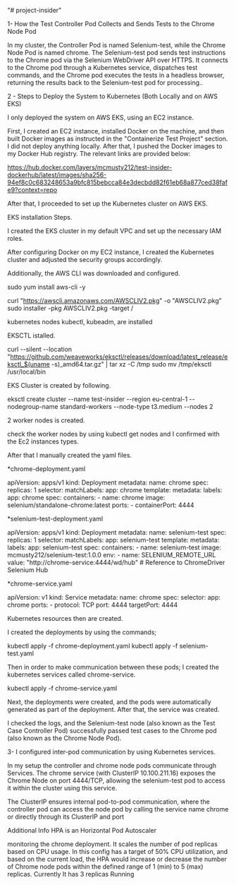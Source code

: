 "# project-insider" 

1- How the Test Controller Pod Collects and Sends Tests to the Chrome Node Pod

In my cluster, the Controller Pod is named Selenium-test, while the Chrome Node Pod is named chrome. 
The Selenium-test pod sends test instructions to the Chrome pod via the Selenium WebDriver API over HTTPS. It connects to the Chrome pod through a Kubernetes service, 
dispatches test commands, and the Chrome pod executes the tests in a headless browser, returning the results back to the Selenium-test pod for processing..


2 - Steps to Deploy the System to Kubernetes (Both Locally and on AWS EKS)

I only deployed the system on AWS EKS, using an EC2 instance.

First, I created an EC2 instance, installed Docker on the machine, and then built Docker images as instructed in the "Containerize Test Project" section.
I did not deploy anything locally. After that, I pushed the Docker images to my Docker Hub registry. The relevant links are provided below:

https://hub.docker.com/layers/mcmusty212/test-insider-dockerhub/latest/images/sha256-94ef8c0c683248653a9bfc815bebcca84e3decbdd82f61eb68a877ced38fafe9?context=repo

After that, I proceeded to set up the Kubernetes cluster on AWS EKS.

EKS installation Steps.

I created the EKS cluster in my default VPC and set up the necessary IAM roles.

After configuring Docker on my EC2 instance, I created the Kubernetes cluster and adjusted the security groups accordingly.

Additionally, the AWS CLI was downloaded and configured.

sudo yum install aws-cli -y


curl "https://awscli.amazonaws.com/AWSCLIV2.pkg" -o "AWSCLIV2.pkg"
sudo installer -pkg AWSCLIV2.pkg -target /

kubernetes nodes kubectl, kubeadm, are installed

EKSCTL istalled.

curl --silent --location "https://github.com/weaveworks/eksctl/releases/download/latest_release/eksctl_$(uname -s)_amd64.tar.gz" | tar xz -C /tmp
sudo mv /tmp/eksctl /usr/local/bin

EKS Cluster is created by following.

eksctl create cluster --name test-insider --region eu-central-1 --nodegroup-name standard-workers --node-type t3.medium --nodes 2

2 worker nodes is created.

check the worker nodes by using kubectl get nodes and I confirmed with the Ec2 instances types.



After that I manually created the yaml files.

*chrome-deployment.yaml

apiVersion: apps/v1
kind: Deployment
metadata:
  name: chrome
spec:
  replicas: 1
  selector:
    matchLabels:
      app: chrome
  template:
    metadata:
      labels:
        app: chrome
    spec:
      containers:
      - name: chrome
        image: selenium/standalone-chrome:latest
        ports:
        - containerPort: 4444


*selenium-test-deployment.yaml

apiVersion: apps/v1
kind: Deployment
metadata:
  name: selenium-test
spec:
  replicas: 1
  selector:
    matchLabels:
      app: selenium-test
  template:
    metadata:
      labels:
        app: selenium-test
    spec:
      containers:
      - name: selenium-test
        image: mcmusty212/selenium-test:1.0.0
        env:
        - name: SELENIUM_REMOTE_URL
          value: "http://chrome-service:4444/wd/hub"  # Reference to ChromeDriver Selenium Hub


*chrome-service.yaml

apiVersion: v1
kind: Service
metadata:
  name: chrome
spec:
  selector:
    app: chrome
  ports:
    - protocol: TCP
      port: 4444
      targetPort: 4444


Kubernetes resources then are created.

I created the deployments by using the commands;

kubectl apply -f chrome-deployment.yaml
kubectl apply -f selenium-test.yaml

Then in order to make communication between these pods; I created the kubernetes services called chrome-service.

kubectl apply -f chrome-service.yaml

Next, the deployments were created, and the pods were automatically generated as part of the deployment. After that, the service was created.

I checked the logs, and the Selenium-test node (also known as the Test Case Controller Pod) successfully passed test cases to the Chrome pod (also known as the Chrome Node Pod).

3- I configured inter-pod communication by using Kubernetes services.

In my setup the controller and chrome node pods communicate through Services.
The chrome service (with ClusterIP 10.100.211.16) exposes the Chrome Node on port 4444/TCP,
allowing the selenium-test pod to access it within the cluster using this service.

The ClusterIP ensures internal pod-to-pod communication,
where the controller pod can access the node pod by calling the service name chrome or directly through its ClusterIP and port

Additional Info HPA is an Horizontal Pod Autoscaler

monitoring the chrome deployment. It scales the number of pod replicas based on CPU usage.
In this config  has a target of 50% CPU utilization, and based on the current load, 
the HPA would increase or decrease the number of Chrome node pods within the defined range of 1 (min) to 5 (max) replicas.
Currently It has 3 replicas Running
